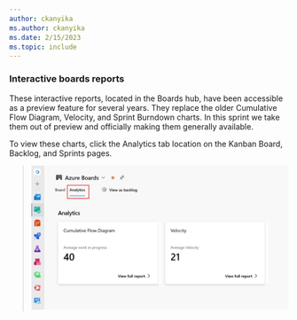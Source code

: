 ```yaml
---
author: ckanyika
ms.author: ckanyika
ms.date: 2/15/2023
ms.topic: include
---
```


### Interactive boards reports

These interactive reports, located in the Boards hub, have been accessible as a preview feature for several years. They replace the older Cumulative Flow Diagram, Velocity, and Sprint Burndown charts. In this sprint we take them out of preview and officially making them generally available.


To view these charts, click the Analytics tab location on the Kanban Board, Backlog, and Sprints pages.


> ![Interactive Reports](../../media/217-boards-01.png)